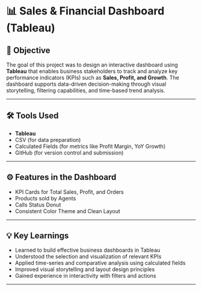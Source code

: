
# 📊 Sales & Financial Dashboard (Tableau)

## 📝 Objective
The goal of this project was to design an interactive dashboard using **Tableau** that enables business stakeholders to track and analyze key performance indicators (KPIs) such as **Sales, Profit, and Growth**. The dashboard supports data-driven decision-making through visual storytelling, filtering capabilities, and time-based trend analysis.

---

## 🛠 Tools Used
- **Tableau**
- CSV (for data preparation)
- Calculated Fields (for metrics like Profit Margin, YoY Growth)
- GitHub (for version control and submission)

---

## ⚙️ Features in the Dashboard
- KPI Cards for Total Sales, Profit, and Orders
- Products sold by Agents
- Calls Status Donut
- Consistent Color Theme and Clean Layout

---

## 💡 Key Learnings
- Learned to build effective business dashboards in Tableau
- Understood the selection and visualization of relevant KPIs
- Applied time-series and comparative analysis using calculated fields
- Improved visual storytelling and layout design principles
- Gained experience in interactivity with filters and actions

---

